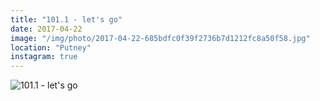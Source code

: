 ```yaml
---
title: "101.1 - let's go"
date: 2017-04-22
image: "/img/photo/2017-04-22-685bdfc0f39f2736b7d1212fc8a50f58.jpg"
location: "Putney"
instagram: true
---
```


![101.1 - let's go](/img/photo/2017-04-22-685bdfc0f39f2736b7d1212fc8a50f58.jpg)
